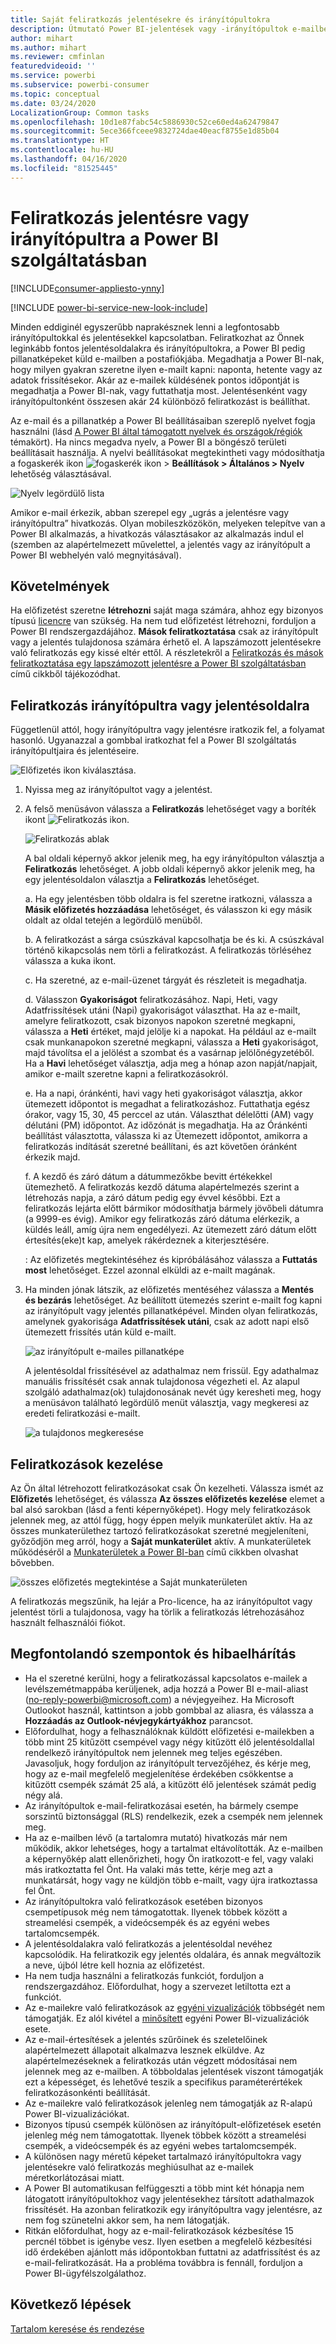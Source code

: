 ```yaml
---
title: Saját feliratkozás jelentésekre és irányítópultokra
description: Útmutató Power BI-jelentések vagy -irányítópultok e-mailben továbbított pillanatképére való feliratkozáshoz.
author: mihart
ms.author: mihart
ms.reviewer: cmfinlan
featuredvideoid: ''
ms.service: powerbi
ms.subservice: powerbi-consumer
ms.topic: conceptual
ms.date: 03/24/2020
LocalizationGroup: Common tasks
ms.openlocfilehash: 10d1e87fabc54c5886930c52ce60ed4a62479847
ms.sourcegitcommit: 5ece366fceee9832724dae40eacf8755e1d85b04
ms.translationtype: HT
ms.contentlocale: hu-HU
ms.lasthandoff: 04/16/2020
ms.locfileid: "81525445"
---
```

# <a name="subscribe-to-a-report-or-dashboard-in-the-power-bi-service"></a>Feliratkozás jelentésre vagy irányítópultra a Power BI szolgáltatásban 

[!INCLUDE[consumer-appliesto-ynny](../includes/consumer-appliesto-ynny.md)]

[!INCLUDE [power-bi-service-new-look-include](../includes/power-bi-service-new-look-include.md)]

Minden eddiginél egyszerűbb naprakésznek lenni a legfontosabb irányítópultokkal és jelentésekkel kapcsolatban. Feliratkozhat az Önnek leginkább fontos jelentésoldalakra és irányítópultokra, a Power BI pedig pillanatképeket küld e-mailben a postafiókjába. Megadhatja a Power BI-nak, hogy milyen gyakran szeretne ilyen e-mailt kapni: naponta, hetente vagy az adatok frissítésekor. Akár az e-mailek küldésének pontos időpontját is megadhatja a Power BI-nak, vagy futtathatja most.  Jelentésenként vagy irányítópultonként összesen akár 24 különböző feliratkozást is beállíthat.

Az e-mail és a pillanatkép a Power BI beállításaiban szereplő nyelvet fogja használni (lásd [A Power BI által támogatott nyelvek és országok/régiók](../supported-languages-countries-regions.md) témakört). Ha nincs megadva nyelv, a Power BI a böngésző területi beállításait használja. A nyelvi beállításokat megtekintheti vagy módosíthatja a fogaskerék ikon ![fogaskerék ikon](./media/end-user-subscribe/power-bi-settings-icon.png) > **Beállítások > Általános > Nyelv** lehetőség választásával. 

![Nyelv legördülő lista](./media/end-user-subscribe/power-bi-language.png)

Amikor e-mail érkezik, abban szerepel egy „ugrás a jelentésre vagy irányítópultra” hivatkozás. Olyan mobileszközökön, melyeken telepítve van a Power BI alkalmazás, a hivatkozás választásakor az alkalmazás indul el (szemben az alapértelmezett művelettel, a jelentés vagy az irányítópult a Power BI webhelyén való megnyitásával).


## <a name="requirements"></a>Követelmények
Ha előfizetést szeretne **létrehozni** saját maga számára, ahhoz egy bizonyos típusú [licencre](end-user-license.md) van szükség. Ha nem tud előfizetést létrehozni, forduljon a Power BI rendszergazdájához. **Mások feliratkoztatása** csak az irányítópult vagy a jelentés tulajdonosa számára érhető el. A lapszámozott jelentésekre való feliratkozás egy kissé eltér ettől. A részletekről a [Feliratkozás és mások feliratkoztatása egy lapszámozott jelentésre a Power BI szolgáltatásban](paginated-reports-subscriptions.md) című cikkből tájékozódhat. 

## <a name="subscribe-to-a-dashboard-or-a-report-page"></a>Feliratkozás irányítópultra vagy jelentésoldalra
Függetlenül attól, hogy irányítópultra vagy jelentésre iratkozik fel, a folyamat hasonló. Ugyanazzal a gombbal iratkozhat fel a Power BI szolgáltatás irányítópultjaira és jelentéseire.
 
![Előfizetés ikon kiválasztása](./media/end-user-subscribe/power-bi-subscribe.png).

1. Nyissa meg az irányítópultot vagy a jelentést.
2. A felső menüsávon válassza a **Feliratkozás** lehetőséget vagy a boríték ikont ![Feliratkozás ikon](./media/end-user-subscribe/power-bi-icon-envelope.png).
   


   ![Feliratkozás ablak](./media/end-user-subscribe/power-bi-emails-numbered.png)
    
    A bal oldali képernyő akkor jelenik meg, ha egy irányítópulton választja a **Feliratkozás** lehetőséget. A jobb oldali képernyő akkor jelenik meg, ha egy jelentésoldalon választja a **Feliratkozás** lehetőséget. 
    
    a. Ha egy jelentésben több oldalra is fel szeretne iratkozni, válassza a **Másik előfizetés hozzáadása** lehetőséget, és válasszon ki egy másik oldalt az oldal tetején a legördülő menüből.

    b. A feliratkozást a sárga csúszkával kapcsolhatja be és ki.  A csúszkával történő kikapcsolás nem törli a feliratkozást. A feliratkozás törléséhez válassza a kuka ikont.

    c. Ha szeretné, az e-mail-üzenet tárgyát és részleteit is megadhatja. 

    d. Válasszon **Gyakoriságot** feliratkozásához.  Napi, Heti, vagy Adatfrissítések utáni (Napi) gyakoriságot választhat.  Ha az e-mailt, amelyre feliratkozott, csak bizonyos napokon szeretné megkapni, válassza a **Heti** értéket, majd jelölje ki a napokat.  Ha például az e-mailt csak munkanapokon szeretné megkapni, válassza a **Heti** gyakoriságot, majd távolítsa el a jelölést a szombat és a vasárnap jelölőnégyzetéből. Ha a **Havi** lehetőséget választja, adja meg a hónap azon napját/napjait, amikor e-mailt szeretne kapni a feliratkozásokról.   

    e. Ha a napi, óránkénti, havi vagy heti gyakoriságot választja, akkor ütemezett időpontot is megadhat a feliratkozáshoz. Futtathatja egész órakor, vagy 15, 30, 45 perccel az után. Választhat délelőtti (AM) vagy délutáni (PM) időpontot. Az időzónát is megadhatja. Ha az Óránkénti beállítást választotta, válassza ki az Ütemezett időpontot, amikorra a feliratkozás indítását szeretné beállítani, és azt követően óránként érkezik majd.  

    f. A kezdő és záró dátum a dátummezőkbe bevitt értékekkel ütemezhető. A feliratkozás kezdő dátuma alapértelmezés szerint a létrehozás napja, a záró dátum pedig egy évvel későbbi. Ezt a feliratkozás lejárta előtt bármikor módosíthatja bármely jövőbeli dátumra (a 9999-es évig). Amikor egy feliratkozás záró dátuma elérkezik, a küldés leáll, amíg újra nem engedélyezi.  Az ütemezett záró dátum előtt értesítés(eke)t kap, amelyek rákérdeznek a kiterjesztésére.     

    : Az előfizetés megtekintéséhez és kipróbálásához válassza a **Futtatás most** lehetőséget.  Ezzel azonnal elküldi az e-mailt magának. 

3. Ha minden jónak látszik, az előfizetés mentéséhez válassza a **Mentés és bezárás** lehetőséget. Az beállított ütemezés szerint e-mailt fog kapni az irányítópult vagy jelentés pillanatképével. Minden olyan feliratkozás, amelynek gyakorisága **Adatfrissítések utáni**, csak az adott napi első ütemezett frissítés után küld e-mailt.
   
   ![az irányítópult e-mailes pillanatképe](media/end-user-subscribe/power-bi-email-old.png)
   
    A jelentésoldal frissítésével az adathalmaz nem frissül. Egy adathalmaz manuális frissítését csak annak tulajdonosa végezheti el. Az alapul szolgáló adathalmaz(ok) tulajdonosának nevét úgy keresheti meg, hogy a menüsávon található legördülő menüt választja, vagy megkeresi az eredeti feliratkozási e-mailt.
   
    ![a tulajdonos megkeresése](./media/end-user-subscribe/power-bi-owner.png)


## <a name="manage-your-subscriptions"></a>Feliratkozások kezelése
Az Ön által létrehozott feliratkozásokat csak Ön kezelheti. Válassza ismét az **Előfizetés** lehetőséget, és válassza **Az összes előfizetés kezelése** elemet a bal alsó sarokban (lásd a fenti képernyőképet). Hogy mely feliratkozások jelennek meg, az attól függ, hogy éppen melyik munkaterület aktív. Ha az összes munkaterülethez tartozó feliratkozásokat szeretné megjeleníteni, győződjön meg arról, hogy a **Saját munkaterület** aktív. A munkaterületek működéséről a [Munkaterületek a Power BI-ban](end-user-workspaces.md) című cikkben olvashat bővebben. 

![összes előfizetés megtekintése a Saját munkaterületen](./media/end-user-subscribe/power-bi-manage-subscriptions.png)

A feliratkozás megszűnik, ha lejár a Pro-licence, ha az irányítópultot vagy jelentést törli a tulajdonosa, vagy ha törlik a feliratkozás létrehozásához használt felhasználói fiókot.

## <a name="considerations-and-troubleshooting"></a>Megfontolandó szempontok és hibaelhárítás
* Ha el szeretné kerülni, hogy a feliratkozással kapcsolatos e-mailek a levélszemétmappába kerüljenek, adja hozzá a Power BI e-mail-aliast (no-reply-powerbi@microsoft.com) a névjegyeihez. Ha Microsoft Outlookot használ, kattintson a jobb gombbal az aliasra, és válassza a **Hozzáadás az Outlook-névjegykártyákhoz** parancsot. 
* Előfordulhat, hogy a felhasználóknak küldött előfizetési e-mailekben a több mint 25 kitűzött csempével vagy négy kitűzött élő jelentésoldallal rendelkező irányítópultok nem jelennek meg teljes egészében. Javasoljuk, hogy forduljon az irányítópult tervezőjéhez, és kérje meg, hogy az e-mail megfelelő megjelenítése érdekében csökkentse a kitűzött csempék számát 25 alá, a kitűzött élő jelentések számát pedig négy alá.  
* Az irányítópultok e-mail-feliratkozásai esetén, ha bármely csempe sorszintű biztonsággal (RLS) rendelkezik, ezek a csempék nem jelennek meg.  
* Ha az e-mailben lévő (a tartalomra mutató) hivatkozás már nem működik, akkor lehetséges, hogy a tartalmat eltávolították. Az e-mailben a képernyőkép alatt ellenőrizheti, hogy Ön iratkozott-e fel, vagy valaki más iratkoztatta fel Önt. Ha valaki más tette, kérje meg azt a munkatársát, hogy vagy ne küldjön több e-mailt, vagy újra iratkoztassa fel Önt.
* Az irányítópultokra való feliratkozások esetében bizonyos csempetípusok még nem támogatottak. Ilyenek többek között a streamelési csempék, a videócsempék és az egyéni webes tartalomcsempék. 
* A jelentésoldalakra való feliratkozás a jelentésoldal nevéhez kapcsolódik. Ha feliratkozik egy jelentés oldalára, és annak megváltozik a neve, újból létre kell hoznia az előfizetést.
* Ha nem tudja használni a feliratkozás funkciót, forduljon a rendszergazdához. Előfordulhat, hogy a szervezet letiltotta ezt a funkciót.  
* Az e-mailekre való feliratkozások az [egyéni vizualizációk](../developer/visuals/power-bi-custom-visuals.md) többségét nem támogatják.  Ez alól kivétel a [minősített](../developer/visuals/power-bi-custom-visuals-certified.md) egyéni Power BI-vizualizációk esete.    
* Az e-mail-értesítések a jelentés szűrőinek és szeletelőinek alapértelmezett állapotait alkalmazva lesznek elküldve. Az alapértelmezéseknek a feliratkozás után végzett módosításai nem jelennek meg az e-mailben. A többoldalas jelentések viszont támogatják ezt a képességet, és lehetővé teszik a specifikus paraméterértékek feliratkozásonkénti beállítását.  
* Az e-mailekre való feliratkozások jelenleg nem támogatják az R-alapú Power BI-vizualizációkat.  
* Bizonyos típusú csempék különösen az irányítópult-előfizetések esetén jelenleg még nem támogatottak.  Ilyenek többek között a streamelési csempék, a videócsempék és az egyéni webes tartalomcsempék.     
* A különösen nagy méretű képeket tartalmazó irányítópultokra vagy jelentésekre való feliratkozás meghiúsulhat az e-mailek méretkorlátozásai miatt.    
* A Power BI automatikusan felfüggeszti a több mint két hónapja nem látogatott irányítópultokhoz vagy jelentésekhez társított adathalmazok frissítését.  Ha azonban feliratkozik egy irányítópultra vagy jelentésre, az nem fog szünetelni akkor sem, ha nem látogatják.
* Ritkán előfordulhat, hogy az e-mail-feliratkozások kézbesítése 15 percnél többet is igénybe vesz.  Ilyen esetben a megfelelő kézbesítési idő érdekében ajánlott más időpontokban futtatni az adatfrissítést és az e-mail-feliratkozását.  Ha a probléma továbbra is fennáll, forduljon a Power BI-ügyfélszolgálathoz.

## <a name="next-steps"></a>Következő lépések

[Tartalom keresése és rendezése](end-user-search-sort.md)

